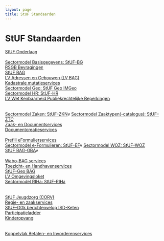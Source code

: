 ```yaml
---
layout: page
title: StUF Standaarden
---
```

# StUF Standaarden
[StUF Onderlaag]()
<br/><br/>
[Sectormodel Basisgegevens: StUF-BG]()<br/>
[RSGB Bevragingen]()<br/>
[StUF BAG]()<br/>
[LV Adressen en Gebouwen (LV BAG)]()<br/>
[Kadastrale mutatieservices]()<br/>
[Sectormodel Geo: StUF Geo IMGeo]()<br/>
[Sectormodel HR: StUF-HR]()<br/>
[LV Wet Kenbaarheid Publiekrechtelijke Beperkingen]()<br/>
<br/><br/>
[Sectormodel Zaken: StUF-ZKN]()v
[Sectormodel Zaaktypen(-catalogus): StUF–ZTC]()<br/>
[Zaak- en Documentservices]()<br/>
[Documentcreatieservices](https://melsk-r.github.io/Documentcreatie-services/)<br/><br/>
[Prefill eFormulierservices]()<br/>
[Sectormodel e-Formulieren: StUF-EF]()v
[Sectormodel WOZ: StUF-WOZ]()<br/>
[StUF BAG-GBA]()v
<br/><br/>
[Wabo-BAG services]()<br/>
[Toezicht- en Handhavenservices]()<br/>
[StUF-Geo BAG]()<br/>
[LV Omgevingsloket]()<br/>
[Sectormodel RIHa: StUF-RIHa]()<br/>
<br/><br/>
[StUF Jeugdzorg (CORV)]()<br/>
[Regie- en zaakservices]()<br/>
[StUF-GGk berichtenvelop ISD-Keten]()<br/>
[Participatieladder]()<br/>
[Kinderopvang]()<br/>
<br/><br/>
[Koppelvlak Betalen- en Invorderenservices]()
